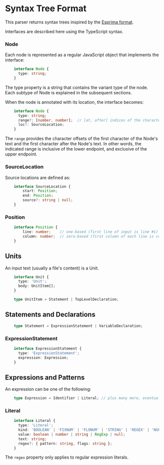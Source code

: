 Syntax Tree Format
========================================================================

This parser returns syntax trees inspired by the [Esprima format](
https://docs.esprima.org/en/latest/syntax-tree-format.html).

Interfaces are described here using the TypeScript syntax.

### Node
Each node is represented as a regular JavaScript object that implements the interface:
```typescript
    interface Node {
      type: string;
    }
```
The type property is a string that contains the variant type of the node. Each
subtype of Node is explained in the subsequent sections.

When the node is annotated with its location, the interface becomes:

```typescript
    interface Node {
      type: string;
      range?: [number, number];  // [at, after] indices of the characters in the Node
      loc?: SourceLocation;
    }
```

The `range` provides the character offsets of the first character of the Node's
text and the first character after the Node's text. In other words, the
indicated range is inclusive of the lower endpoint, and exclusive of the upper
endpoint.

### SourceLocation
Source locations are defined as:
```typescript
    interface SourceLocation {
        start: Position;
        end: Position;
        source?: string | null;
    }
```

### Position
```typescript
    interface Position {
        line: number;    // one-based (first line of input is line #1)
        column: number;  // zero-based (first column of each line is column #0)
    }
```


Units
------------------------------------------------------------------------

An input text (usually a file's content) is a Unit.

```typescript
    interface Unit {
      type: 'Unit';
      body: UnitItem[];
    }

    type UnitItem = Statement | TopLevelDeclaration;
```

Statements and Declarations
------------------------------------------------------------------------

```typescript
    type Statement = ExpressionStatement | VariableDeclaration;
```

### ExpressionStatement
```typescript
    interface ExpressionStatement {
      type: 'ExpressionStatement';
      expression: Expression;
    }
```


Expressions and Patterns
------------------------------------------------------------------------

An expression can be one of the following:
```typescript
    type Expression = Identifier | Literal; // plus many more, eventually
```

### Literal
```typescript
    interface Literal {
      type: 'Literal';
      kind: 'BOOLEAN' | 'FIXNUM' | 'FLONUM' | 'STRING' | 'REGEX' | 'NULL';
      value: boolean | number | string | RegExp | null;
      text: string;
      regex?: { pattern: string, flags: string };
    }
```
The `regex` property only applies to regular expression literals.



